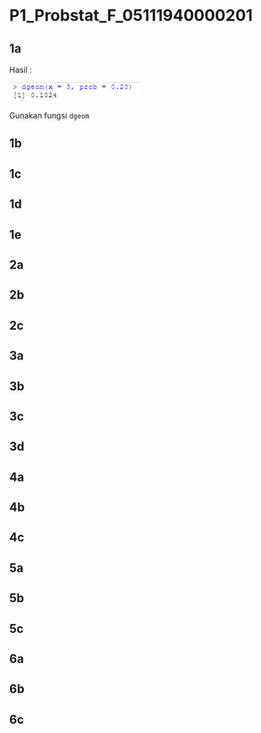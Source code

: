 # P1_Probstat_F_05111940000201

## 1a
Hasil :

![alt text](https://github.com/rizaldinur/P1_Probstat_F_05111940000201/blob/main/screenshot/1a.png)

Gunakan fungsi ``dgeom``

## 1b
## 1c
## 1d
## 1e

## 2a
## 2b
## 2c

## 3a
## 3b
## 3c
## 3d

## 4a
## 4b
## 4c

## 5a
## 5b
## 5c

## 6a
## 6b
## 6c
